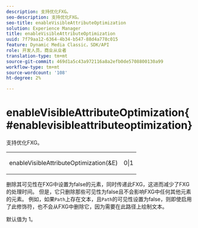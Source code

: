 ```yaml
---
description: 支持优化FXG。
seo-description: 支持优化FXG。
seo-title: enableVisibleAttributeOptimization
solution: Experience Manager
title: enableVisibleAttributeOptimization
uuid: 7f79aa12-6364-4b34-b547-88d4a778c015
feature: Dynamic Media Classic，SDK/API
role: 开发人员，商业从业者
translation-type: tm+mt
source-git-commit: 469d1a5c43a972116a8a2efb0de5708800130a99
workflow-type: tm+mt
source-wordcount: '108'
ht-degree: 2%

---
```



# enableVisibleAttributeOptimization{#enablevisibleattributeoptimization}

支持优化FXG。

<table id="simpletable_FDE0D8786BC747AF87A336452500E695"> 
 <tr class="strow"> 
  <td class="stentry"> <p><span class="codeph"> enableVisibleAttributeOptimization(&amp;E)</span> </p> </td> 
  <td class="stentry"> <p>0|1 </p></td> 
 </tr> 
</table>

删除其可见性在FXG中设置为false的元素，同时传递此FXG，这进而减少了FXG的处理时间。 但是，它只删除那些可见性为false且不会影响FXG中任何其他元素的元素。 例如，如果`Path`上存在文本，且`Path`的可见性设置为false，则即使启用了此修饰符，也不会从FXG中删除它，因为需要在此路径上绘制文本。

默认值为 1。
